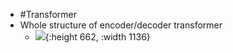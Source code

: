 - #Transformer
- Whole structure of encoder/decoder transformer
	- ![](https://lilianweng.github.io/posts/2018-06-24-attention/transformer.png){:height 662, :width 1136}